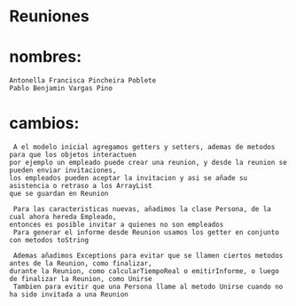# Reuniones

# nombres:
    Antonella Francisca Pincheira Poblete
    Pablo Benjamin Vargas Pino

# cambios:
     A el modelo inicial agregamos getters y setters, ademas de metodos para que los objetos interactuen
    por ejemplo un empleado puede crear una reunion, y desde la reunion se pueden enviar invitaciones,
    los empleados pueden aceptar la invitacion y asi se añade su asistencia o retraso a los ArrayList
    que se guardan en Reunion

     Para las caracteristicas nuevas, añadimos la clase Persona, de la cual ahora hereda Empleado,
    entonces es posible invitar a quienes no son empleados
     Para generar el informe desde Reunion usamos los getter en conjunto con metodos toString

     Ademas añadimos Exceptions para evitar que se llamen ciertos metodos antes de la Reunion, como finalizar,
    durante la Reunion, como calcularTiempoReal o emitirInforme, o luego de finalizar la Reunion, como Unirse
     Tambien para evitir que una Persona llame al metodo Unirse cuando no ha sido invitada a una Reunion
